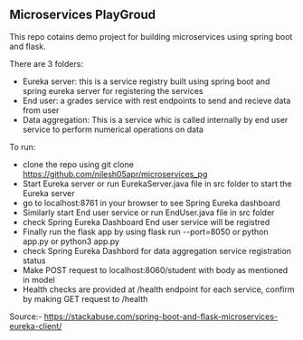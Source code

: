 ## Microservices PlayGroud

This repo cotains demo project for building microservices using spring boot and flask.  

There are 3 folders: 
- Eureka server:  this is a service registry built using spring boot and spring eureka server for registering the services  
- End user: a grades service with rest endpoints to send and recieve data from user  
- Data aggregation: This is a service whic is called internally by end user service to perform numerical operations on data  
  
  

To run:  
- clone the repo using git clone https://github.com/nilesh05apr/microservices_pg  
- Start Eureka server or run EurekaServer.java file in src folder to start the Eureka server  
- go to localhost:8761 in your browser to see Spring Eureka dashboard  
- Similarly start End user service or run EndUser.java file in src folder  
- check Spring Eureka Dashboard End user service will be registred  
- Finally run the flask app by using flask run --port=8050 or python app.py or python3 app.py  
- check Spring Eureka Dashbord for data aggregation service registration status  
- Make POST request to localhost:8060/student with body as mentioned in model  
- Health checks are provided at /health endpoint for each service, confirm by making GET request to /health  


  
Source:- https://stackabuse.com/spring-boot-and-flask-microservices-eureka-client/

